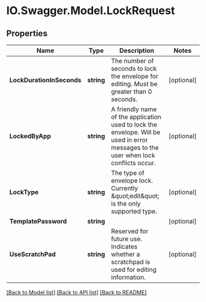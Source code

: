 # IO.Swagger.Model.LockRequest
## Properties

Name | Type | Description | Notes
------------ | ------------- | ------------- | -------------
**LockDurationInSeconds** | **string** | The number of seconds to lock the envelope for editing.  Must be greater than 0 seconds. | [optional] 
**LockedByApp** | **string** | A friendly name of the application used to lock the envelope.  Will be used in error messages to the user when lock conflicts occur. | [optional] 
**LockType** | **string** | The type of envelope lock.  Currently \&quot;edit\&quot; is the only supported type. | [optional] 
**TemplatePassword** | **string** |  | [optional] 
**UseScratchPad** | **string** | Reserved for future use.  Indicates whether a scratchpad is used for editing information.   | [optional] 

[[Back to Model list]](../README.md#documentation-for-models) [[Back to API list]](../README.md#documentation-for-api-endpoints) [[Back to README]](../README.md)


